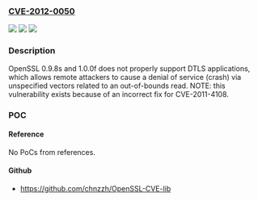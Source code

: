 ### [CVE-2012-0050](https://cve.mitre.org/cgi-bin/cvename.cgi?name=CVE-2012-0050)
![](https://img.shields.io/static/v1?label=Product&message=n%2Fa&color=blue)
![](https://img.shields.io/static/v1?label=Version&message=%3D%20n%2Fa%20&color=brighgreen)
![](https://img.shields.io/static/v1?label=Vulnerability&message=n%2Fa&color=brighgreen)

### Description

OpenSSL 0.9.8s and 1.0.0f does not properly support DTLS applications, which allows remote attackers to cause a denial of service (crash) via unspecified vectors related to an out-of-bounds read. NOTE: this vulnerability exists because of an incorrect fix for CVE-2011-4108.

### POC

#### Reference
No PoCs from references.

#### Github
- https://github.com/chnzzh/OpenSSL-CVE-lib

